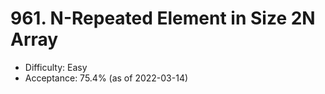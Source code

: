 # 961. N-Repeated Element in Size 2N Array
- Difficulty: Easy
- Acceptance: 75.4% (as of 2022-03-14)
